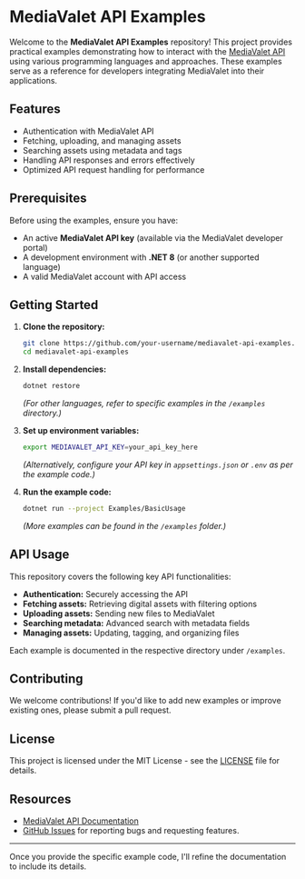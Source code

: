 # MediaValet API Examples

Welcome to the **MediaValet API Examples** repository! This project provides practical examples demonstrating how to interact with the [MediaValet API](https://docs.mediavalet.com/) using various programming languages and approaches. These examples serve as a reference for developers integrating MediaValet into their applications.

## Features
- Authentication with MediaValet API
- Fetching, uploading, and managing assets
- Searching assets using metadata and tags
- Handling API responses and errors effectively
- Optimized API request handling for performance

## Prerequisites
Before using the examples, ensure you have:
- An active **MediaValet API key** (available via the MediaValet developer portal)
- A development environment with **.NET 8** (or another supported language)
- A valid MediaValet account with API access

## Getting Started
1. **Clone the repository:**
   ```sh
   git clone https://github.com/your-username/mediavalet-api-examples.git
   cd mediavalet-api-examples
   ```

2. **Install dependencies:**
   ```sh
   dotnet restore
   ```
   *(For other languages, refer to specific examples in the `/examples` directory.)*

3. **Set up environment variables:**
   ```sh
   export MEDIAVALET_API_KEY=your_api_key_here
   ```
   *(Alternatively, configure your API key in `appsettings.json` or `.env` as per the example code.)*

4. **Run the example code:**
   ```sh
   dotnet run --project Examples/BasicUsage
   ```
   *(More examples can be found in the `/examples` folder.)*

## API Usage
This repository covers the following key API functionalities:
- **Authentication:** Securely accessing the API
- **Fetching assets:** Retrieving digital assets with filtering options
- **Uploading assets:** Sending new files to MediaValet
- **Searching metadata:** Advanced search with metadata fields
- **Managing assets:** Updating, tagging, and organizing files

Each example is documented in the respective directory under `/examples`.

## Contributing
We welcome contributions! If you'd like to add new examples or improve existing ones, please submit a pull request.

## License
This project is licensed under the MIT License - see the [LICENSE](LICENSE) file for details.

## Resources
- [MediaValet API Documentation](https://docs.mediavalet.com/)
- [GitHub Issues](https://github.com/your-username/mediavalet-api-examples/issues) for reporting bugs and requesting features.

---

Once you provide the specific example code, I'll refine the documentation to include its details.

